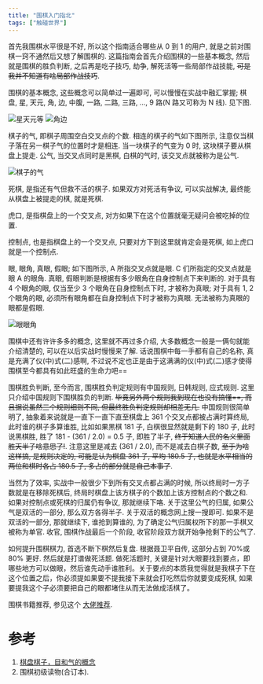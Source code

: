 ```yaml
---
title: "围棋入门指北"
tags: ["触碰世界"]
---
```


首先我围棋水平很是不好, 所以这个指南适合哪些从 0 到 1 的用户, 就是之前对围棋一窍不通然后又想了解围棋的. 这篇指南会首先介绍围棋的一些基本概念, 然后就是围棋的胜负判断, 之后再是吃子技巧, 劫争, 解死活等一些局部作战技能, ~~可是我并不知道有啥局部作战技巧~~.

围棋的基本概念, 这些概念可以简单过一遍即可, 可以慢慢在实战中融汇掌握; 棋盘, 星, 天元, 角, 边, 中腹, 一路, 二路, 三路, ..., 9 路(N 路又可称为 N 线). 见下图.

![星天元等]({{site.url}}/assets/qiziweizhi.png)
![角边]({{site.url}}/assets/jiaobian.png)

棋子的气, 即棋子周围空白交叉点的个数. 相连的棋子的气如下图所示, 注意仅当棋子落在另一棋子气的位置时才是相连. 当一块棋子的气变为 0 时, 这块棋子要从棋盘上提走. 公气, 当交叉点同时是黑棋, 白棋的气时, 该交叉点就被称为是公气.

![棋子的气]({{site.url}}/assets/qiziqi.png)

死棋, 是指还有气但救不活的棋子. 如果双方对死活有争议, 可以实战解决, 最终能从棋盘上被提走的棋, 就是死棋.

虎口, 是指棋盘上的一个交叉点, 对方如果下在这个位置就毫无疑问会被吃掉的位置.

控制点, 也是指棋盘上的一个交叉点, 只要对方下到这里就肯定会是死棋, 如上虎口就是一个控制点.

眼, 眼角, 真眼, 假眼; 如下图所示, A 所指交叉点就是眼. C 们所指定的交叉点就是眼 A 的眼角. 真眼, 假眼判断是根据有多少眼角在自身控制点下来判断的. 对于具有 4 个眼角的眼, 仅当至少 3 个眼角在自身控制点下时, 才被称为真眼; 对于具有 1, 2 个眼角的眼, 必须所有眼角都在自身控制点下时才被称为真眼. 无法被称为真眼的眼都是假眼.

![眼眼角]({{site.url}}/assets/yan.png)

围棋中还有许许多多的概念, 这里就不再过多介绍, 大多数概念一般是一俩句就能介绍清楚的, 可以在以后实战时慢慢来了解. 话说围棋中每一手都有自己的名称, 真是充满了仪(中)式(二)感啊, 不过说不定也正是由于这满满的仪(中)式(二)感才使得围棋至今都具有如此旺盛的生命力吧==

围棋胜负判断, 至今而言, 围棋胜负判定规则有中国规则, 日韩规则, 应式规则. 这里只介绍中国规则下围棋胜负的判断. ~~毕竟另外两个规则我到现在也没有搞懂==, 而且据说虽然三个规则细则不同, 但最终胜负判定规则却相差无几.~~ 中国规则很简单明了, 抽象着来说就是一直下一直下直至棋盘上 361 个交叉点都被占满时算终局, 此时谁的棋子多算谁胜, 比如如果黑棋 181 子, 白棋很显然就是剩下的 180 子, 此时说黑棋胜, 胜了 181 - (361 / 2.0) = 0.5 子, 即胜了半子, ~~终于知道人民的名义里面胜天半子啥意思了!~~. 注意这里是减去 (361 / 2.0), 而不是减去白棋子数, ~~至于为啥这样搞, 是规则决定的, 可能是认为棋盘 361 子, 平均 180.5 子, 也就是水平相当的两位和棋时各占 180.5 子, 多占的部分就是自己本事了~~. 

当然为了效率, 实战中一般很少下到所有交叉点都占满的时候, 所以终局时一方子数就是在移除死棋后, 终局时棋盘上该方棋子的个数加上该方控制点的个数之和. 如果对控制点或死棋的归属仍有争议, 那就继续下咯. 关于这里公气的归属, 如果公气是双活的一部分, 那么双方各得半子. 关于双活的概念网上搜一搜即可. 如果不是双活的一部分, 那就继续下, 谁抢到算谁的, 为了确定公气归属权所下的那一手棋又被称为单官. 收官, 围棋作战最后一个阶段, 收官阶段双方就开始争抢剩下的公气了.
 
如何提升围棋棋力, 首选不断下棋然后复盘. 根据聂卫平自传, 这部分占到 70%或 80% 更好.   然后就是打谱做死活题. 做死活题时, 关键是针对大眼要找到要点，即哪些地方可以做眼，然后谁先动手谁胜利。关于要点的本质我觉得就是我棋子下在这个位置之后，你必须提如果要不提我接下来就会打吃然后你就要变成死棋, 如果要提我这个子必须要把自己的眼都堵住从而无法做成活棋了。

围棋书籍推荐, 参见这个 [大佬推荐](https://tieba.baidu.com/f?kz=2112649628&mo_device=1&ssid=0&from=844b&uid=0&pu=usm@2,sz@1320_2001,ta@iphone_1_12.1_24_71.0&bd_page_type=1&baiduid=A2A0CE3658AE88C43CC7CB4BD3DB4790&tj=h5_mobile_2_0_10_l4&referer=m.baidu.com?pn=0&
).

# 参考

1.  [棋盘棋子，目和气的概念](https://jingyan.baidu.com/article/bad08e1ee752e209c85121d7.html)
2.  围棋初级读物(合订本).



